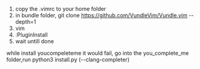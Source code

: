 1. copy the .vimrc to your home folder
2. in bundle folder, git clone https://github.com/VundleVim/Vundle.vim --depth=1
3. vim
4. :PluginInstall
5. wait untill done

while install youcompeleteme it would fail, go into the you_complete_me folder,run python3 install.py (--clang-completer)
